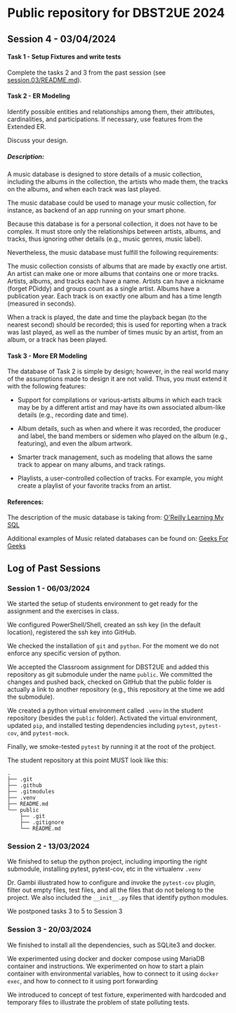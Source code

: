 # Public repository for DBST2UE 2024

## Session 4 - 03/04/2024

#### Task 1 - Setup Fixtures and write tests

Complete the tasks 2 and 3 from the past session (see [session.03/README.md](session.03/README.md)).

#### Task 2 - ER Modeling

Identify possible entities and relationships among them, their attributes, cardinalities, and participations. If necessary, use features from the Extended ER.

Discuss your design.

##### Description:

A music database is designed to store details of a music collection, including the albums in the collection, the artists who made them, the tracks on the albums, and when each track was last played.

The music database could be used to manage your music collection, for instance, as backend of an app running on your smart phone.

Because this database is for a personal collection, it does not have to be complex. It must store only the relationships between artists, albums, and tracks, thus ignoring other details (e.g., music genres, music label).

Nevertheless, the music database must fulfill the following requirements:

The music collection consists of albums that are made by exactly one artist. An artist can make one or more albums that contains one or more tracks. Artists, albums, and tracks each have a name. Artists can have a nickname (forget PDiddy) and groups count as a single artist. Albums have a publication year. Each track is on exactly one album and has a time length (measured in seconds).

When a track is played, the date and time the playback began (to the nearest second) should be recorded; this is used for reporting when a track was last played, as well as the number of times music by an artist, from an album, or a track has been played.

#### Task 3 - More ER Modeling

The database of Task 2 is simple by design; however, in the real world many of the assumptions made to design it are not valid. Thus, you must extend it with the following features:

- Support for compilations or various-artists albums in which each track may be by a different artist and may have its own associated album-like details (e.g., recording date and time). 

- Album details, such as when and where it was recorded, the producer and label, the band members or sidemen who played on the album (e.g., featuring), and even the album artwork.

- Smarter track management, such as modeling that allows the same track to appear on many albums, and track ratings.
 
- Playlists, a user-controlled collection of tracks. For example, you might create a playlist of your favorite tracks from an artist.

#### References:
The description of the music database is taking from: 
[O'Reilly Learning My SQL](https://www.oreilly.com/library/view/learning-mysql/0596008643/ch04s04.html)

Additional examples of Music related databases can be found on: [Geeks For Geeks](https://www.geeksforgeeks.org/how-to-design-a-database-for-music-streaming-app/)

## Log of Past Sessions

### Session 1 - 06/03/2024

We started the setup of students environment to get ready for the assignment and the exercises in class.

We configured PowerShell/Shell, created an ssh key (in the default location), registered the ssh key into GitHub. 

We checked the installation of `git` and `python`. For the moment we do not enforce any specific version of python.

We accepted the Classroom assignment for DBST2UE and added this repository as git submodule under the name `public`. We committed the changes and pushed back, checked on GitHub that the public folder is actually a link to another repository (e.g., this repository at the time we add the submodule).

We created a python virtual environment called `.venv` in the student repository (besides the `public` folder). Activated the virtual environment, updated `pip`, and installed testing dependencies including `pytest`, `pytest-cov`, and `pytest-mock`. 

Finally, we smoke-tested `pytest` by running it at the root of the probject.

The student repository at this point MUST look like this:

```
.
├── .git
├── .github
├── .gitmodules
├── .venv
├── README.md
└── public
    ├── .git
    ├── .gitignore
    └── README.md
```



### Session 2 - 13/03/2024

We finished to setup the python project, including importing the right submodule, installing pytest, pytest-cov, etc in the virtualenv `.venv`

Dr. Gambi illustrated how to configure and invoke the `pytest-cov` plugin, filter out empty files, test files, and all the files that do not belong to the project. We also included the `__init__.py` files that identify python modules.

We postponed tasks 3 to 5 to Session 3

### Session 3 - 20/03/2024

We finished to install all the dependencies, such as SQLite3 and docker. 

We experimented using docker and docker compose using MariaDB container and instructions. We experimented on how to start a plain container with environmental variables, how to connect to it using `docker exec`, and how to connect to it using port forwarding

We introduced to concept of test fixture, experimented with hardcoded and temporary files to illustrate the problem of state polluting tests.
